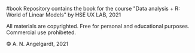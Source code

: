 #book
Repository contains the book for the course "Data analysis + R: World of Linear Models" by HSE UX LAB, 2021

All materials are copyrighted. Free for personal and educational purposes. Commercial use prohibeted.

© A. N. Angelgardt, 2021

